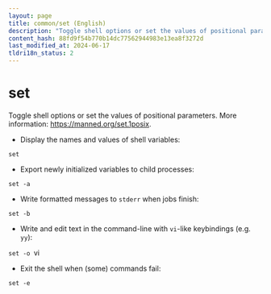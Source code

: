 ```yaml
---
layout: page
title: common/set (English)
description: "Toggle shell options or set the values of positional parameters."
content_hash: 88fd9f54b770b14dc77562944983e13ea8f3272d
last_modified_at: 2024-06-17
tldri18n_status: 2
---
```

# set

Toggle shell options or set the values of positional parameters.
More information: <https://manned.org/set.1posix>.

- Display the names and values of shell variables:

`set`

- Export newly initialized variables to child processes:

`set -a`

- Write formatted messages to `stderr` when jobs finish:

`set -b`

- Write and edit text in the command-line with `vi`-like keybindings (e.g. `yy`):

`set -o `<span class="tldr-var badge badge-pill bg-dark-lm bg-white-dm text-white-lm text-dark-dm font-weight-bold">vi</span>

- Exit the shell when (some) commands fail:

`set -e`
